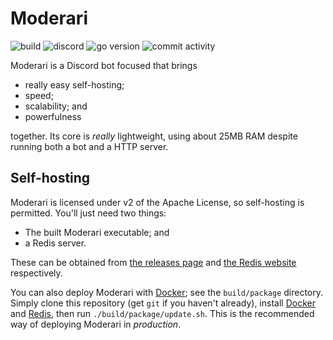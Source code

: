 # Moderari

![build](https://github.com/fjah/Moderari/workflows/Go/badge.svg) ![discord](https://img.shields.io/discord/714026885390008401) ![go version](https://img.shields.io/github/go-mod/go-version/fjah/Moderari) ![commit activity](https://img.shields.io/github/commit-activity/m/fjah/Moderari)

Moderari is a Discord bot focused that brings

- really easy self-hosting;
- speed;
- scalability; and
- powerfulness

together. Its core is *really* lightweight, using about 25MB RAM despite running both a bot and a HTTP server.

## Self-hosting

Moderari is licensed under v2 of the Apache License, so self-hosting is permitted. You'll just need two things:

- The built Moderari executable; and
- a Redis server.

These can be obtained from [the releases page](https://github.com/fjah/Moderari/releases) and [the Redis website](https://redis.io) respectively.

You can also deploy Moderari with [Docker](https://docker.io); see the `build/package` directory. Simply clone this repository (get `git` if you haven't already), install [Docker](https://docker.io) and [Redis](https://redis.io), then run `./build/package/update.sh`. This is the recommended way of deploying Moderari in *production*.
